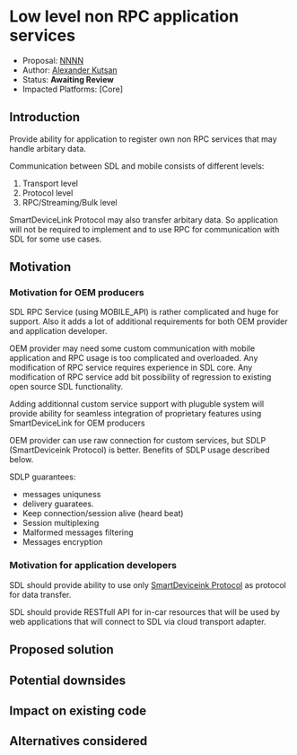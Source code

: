 # Low level non RPC application services 

* Proposal: [NNNN](nnnn-http-app-service.md)
* Author: [Alexander Kutsan](https://github.com/LuxoftAKutsan)
* Status: **Awaiting Review**
* Impacted Platforms: [Core]

## Introduction

Provide ability for application to register own non RPC services that may handle arbitary data. 

Communication between SDL and mobile consists of different levels:
 
 1. Transport level
 2. Protocol level
 3. RPC/Streaming/Bulk level

SmartDeviceLink Protocol may also transfer arbitary data. 
So application will not be required to implement and to use RPC for communication with SDL for some use cases. 


## Motivation



### Motivation for OEM producers
SDL RPC Service (using MOBILE_API) is rather complicated and huge for support.
Also it adds a lot of additional requirements for both OEM provider and application developer. 

OEM provider may need some custom communication with mobile application and RPC usage is too complicated and overloaded.
Any modification of RPC service requires experience in SDL core. 
Any modification of RPC service add bit possibility of regression to existing open source SDL functionality.

Adding additionnal custom service support with pluguble system will provide ability for seamless integration of proprietary features using SmartDeviceLink for OEM producers 

OEM provider can use raw connection for custom services, but SDLP (SmartDeviceink Protocol) is better.
Benefits of SDLP usage described below. 

SDLP guarantees:
 - messages uniquness 
 - delivery guaratees.
 - Keep connection/session alive (heard beat)
 - Session multiplexing
 - Malformed messages filtering
 - Messages encryption

### Motivation for application developers 


SDL should provide ability to use only [SmartDeviceink Protocol](https://github.com/smartdevicelink/protocol_spec) as protocol for data transfer. 

SDL should provide RESTfull API for in-car resources that will be used by web applications that will connect to SDL via cloud transport adapter. 

## Proposed solution


## Potential downsides

## Impact on existing code

## Alternatives considered
